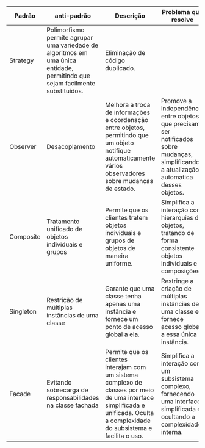| Padrão | anti-padrão | Descrição | Problema que resolve |
| -------- | -------- |-------- |------------ |
| Strategy | Polimorfismo permite agrupar uma variedade de algoritmos em uma única entidade, permitindo que sejam facilmente substituídos. | Eliminação de código duplicado. |
| Observer | Desacoplamento | Melhora a troca de informações e coordenação entre objetos, permitindo que um objeto notifique automaticamente vários observadores sobre mudanças de estado. | Promove a independência entre objetos que precisam ser notificados sobre mudanças, simplificando a atualização automática desses objetos. |
| Composite | Tratamento unificado de objetos individuais e grupos | Permite que os clientes tratem objetos individuais e grupos de objetos de maneira uniforme. | Simplifica a interação com hierarquias de objetos, tratando de forma consistente objetos individuais e composições. |
| Singleton | Restrição de múltiplas instâncias de uma classe | Garante que uma classe tenha apenas uma instância e fornece um ponto de acesso global a ela. | Restringe a criação de múltiplas instâncias de uma classe e fornece acesso global a essa única instância. |
| Facade | Evitando sobrecarga de responsabilidades na classe fachada | Permite que os clientes interajam com um sistema complexo de classes por meio de uma interface simplificada e unificada. Oculta a complexidade do subsistema e facilita o uso. | Simplifica a interação com um subsistema complexo, fornecendo uma interface simplificada e ocultando a complexidade interna. |
